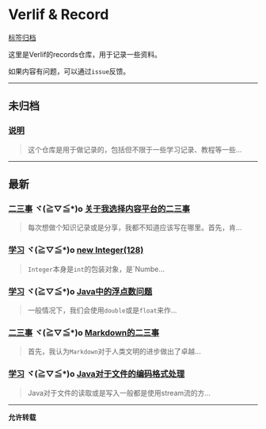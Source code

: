 # Verlif & Record

[标签归档](tags.md)

这里是Verlif的records仓库，用于记录一些资料。

如果内容有问题，可以通过`issue`反馈。

------

## 未归档

### [说明](docs//说明.md)

> 这个仓库是用于做记录的，包括但不限于一些学习记录、教程等一些...

------

## 最新

### [二三事](tags/二三事.md) ヾ(≧▽≦*)o  [关于我选择内容平台的二三事](docs/二三事/关于我选择内容平台的二三事.md)

> 每次想做个知识记录或是分享，我都不知道应该写在哪里。首先，肯...

### [学习](tags/学习.md) ヾ(≧▽≦*)o  [new Integer(128)](docs/学习/Integer(128).md)

> `Integer`本身是`int`的包装对象，是`Numbe...

### [学习](tags/学习.md) ヾ(≧▽≦*)o  [Java中的浮点数问题](docs/学习/Java中的浮点数问题.md)

> 一般情况下，我们会使用`double`或是`float`来作...

### [二三事](tags/二三事.md) ヾ(≧▽≦*)o  [Markdown的二三事](docs/二三事/Markdown的二三事.md)

> 首先，我认为`Markdown`对于人类文明的进步做出了卓越...

### [学习](tags/学习.md) ヾ(≧▽≦*)o  [Java对于文件的编码格式处理](docs/学习/Java对于文件的编码格式处理.md)

> Java对于文件的读取或是写入一般都是使用stream流的方...

------

__允许转载__
